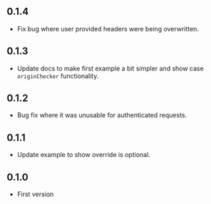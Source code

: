 ## 0.1.4

- Fix bug where user provided headers were being overwritten.

## 0.1.3

- Update docs to make first example a bit simpler and show case `originChecker` functionality.

## 0.1.2

- Bug fix where it was unusable for authenticated requests.

## 0.1.1

- Update example to show override is optional.

## 0.1.0

- First version
